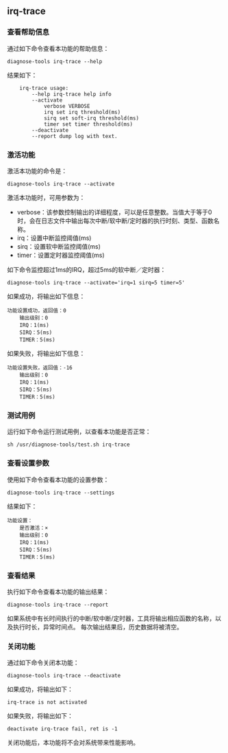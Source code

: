 ## irq-trace

### 查看帮助信息
通过如下命令查看本功能的帮助信息：
```
diagnose-tools irq-trace --help
```
结果如下：
```
    irq-trace usage:
        --help irq-trace help info
        --activate
            verbose VERBOSE
            irq set irq threshold(ms)
            sirq set soft-irq threshold(ms)
            timer set timer threshold(ms)
        --deactivate
        --report dump log with text.
```
### 激活功能
激活本功能的命令是：
```
diagnose-tools irq-trace --activate
```
激活本功能时，可用参数为：
* verbose：该参数控制输出的详细程度，可以是任意整数。当值大于等于0时，会在日志文件中输出每次中断/软中断/定时器的执行时刻、类型、函数名称。
* irq：设置中断监控阈值(ms)
* sirq：设置软中断监控阈值(ms)
* timer：设置定时器监控阈值(ms)

如下命令监控超过1ms的IRQ，超过5ms的软中断／定时器：
```
diagnose-tools irq-trace --activate='irq=1 sirq=5 timer=5'
```
如果成功，将输出如下信息：
```
功能设置成功，返回值：0
    输出级别：0
    IRQ：1(ms)
    SIRQ：5(ms)
    TIMER：5(ms)
```
如果失败，将输出如下信息：
```
功能设置失败，返回值：-16
    输出级别：0
    IRQ：1(ms)
    SIRQ：5(ms)
    TIMER：5(ms)
```
### 测试用例
运行如下命令运行测试用例，以查看本功能是否正常：
```
sh /usr/diagnose-tools/test.sh irq-trace
```
### 查看设置参数
使用如下命令查看本功能的设置参数：
```
diagnose-tools irq-trace --settings
```
结果如下：
```
功能设置：
    是否激活：×
    输出级别：0
    IRQ：1(ms)
    SIRQ：5(ms)
    TIMER：5(ms)
```
### 查看结果
执行如下命令查看本功能的输出结果：
```
diagnose-tools irq-trace --report
```
如果系统中有长时间执行的中断/软中断/定时器，工具将输出相应函数的名称，以及执行时长，异常时间点。
每次输出结果后，历史数据将被清空。
### 关闭功能
通过如下命令关闭本功能：
```
diagnose-tools irq-trace --deactivate
```
如果成功，将输出如下：
```
irq-trace is not activated
```
如果失败，将输出如下：
```
deactivate irq-trace fail, ret is -1
```
关闭功能后，本功能将不会对系统带来性能影响。

